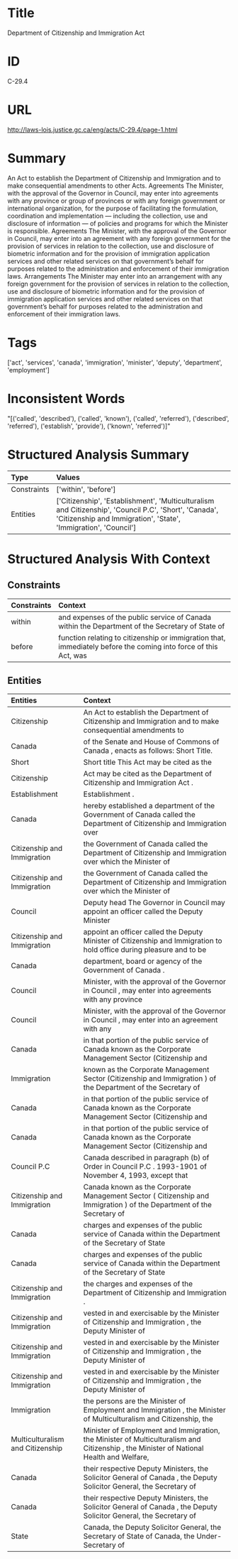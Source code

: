 # Title
Department of Citizenship and Immigration Act


# ID
C-29.4

# URL
http://laws-lois.justice.gc.ca/eng/acts/C-29.4/page-1.html


# Summary
An Act to establish the Department of Citizenship and Immigration and to make consequential amendments to other Acts.
Agreements The Minister, with the approval of the Governor in Council, may enter into agreements with any province or group of provinces or with any foreign government or international organization, for the purpose of facilitating the formulation, coordination and implementation — including the collection, use and disclosure of information — of policies and programs for which the Minister is responsible.
Agreements The Minister, with the approval of the Governor in Council, may enter into an agreement with any foreign government for the provision of services in relation to the collection, use and disclosure of biometric information and for the provision of immigration application services and other related services on that government’s behalf for purposes related to the administration and enforcement of their immigration laws.
Arrangements The Minister may enter into an arrangement with any foreign government for the provision of services in relation to the collection, use and disclosure of biometric information and for the provision of immigration application services and other related services on that government’s behalf for purposes related to the administration and enforcement of their immigration laws.


# Tags
['act', 'services', 'canada', 'immigration', 'minister', 'deputy', 'department', 'employment']


# Inconsistent Words
"[('called', 'described'), ('called', 'known'), ('called', 'referred'), ('described', 'referred'), ('establish', 'provide'), ('known', 'referred')]"


# Structured Analysis Summary
| Type        | Values                                                                                                                                                                   |
|:------------|:-------------------------------------------------------------------------------------------------------------------------------------------------------------------------|
| Constraints | ['within', 'before']                                                                                                                                                     |
| Entities    | ['Citizenship', 'Establishment', 'Multiculturalism and Citizenship', 'Council P.C', 'Short', 'Canada', 'Citizenship and Immigration', 'State', 'Immigration', 'Council'] |


# Structured Analysis With Context
 


## Constraints
| Constraints   | Context                                                                                                         |
|:--------------|:----------------------------------------------------------------------------------------------------------------|
| within        | and expenses of the public service of Canada within the Department of the Secretary of State of                 |
| before        | function relating to citizenship or immigration that, immediately before the coming into force of this Act, was |


## Entities
| Entities                         | Context                                                                                                                                 |
|:---------------------------------|:----------------------------------------------------------------------------------------------------------------------------------------|
| Citizenship                      | An Act to establish the Department of  Citizenship and Immigration and to make consequential amendments to                              |
| Canada                           | of the Senate and House of Commons of Canada , enacts as follows: Short Title.                                                          |
| Short                            | Short title This Act may be cited as the                                                                                                |
| Citizenship                      | Act may be cited as the Department of Citizenship  and Immigration Act .                                                                |
| Establishment                    | Establishment .                                                                                                                         |
| Canada                           | hereby established a department of the Government of Canada called the Department of Citizenship and Immigration over                   |
| Citizenship and Immigration      | the Government of Canada called the Department of Citizenship and Immigration  over which the Minister of                               |
| Citizenship and Immigration      | the Government of Canada called the Department of Citizenship and Immigration  over which the Minister of                               |
| Council                          | Deputy head The Governor in  Council may appoint an officer called the Deputy Minister                                                  |
| Citizenship and Immigration      | appoint an officer called the Deputy Minister of Citizenship and Immigration to hold office during pleasure and to be                   |
| Canada                           | department, board or agency of the Government of Canada .                                                                               |
| Council                          | Minister, with the approval of the Governor in Council , may enter into agreements with any province                                    |
| Council                          | Minister, with the approval of the Governor in Council , may enter into an agreement with any                                           |
| Canada                           | in that portion of the public service of Canada known as the Corporate Management Sector (Citizenship and                               |
| Immigration                      | known as the Corporate Management Sector (Citizenship and Immigration ) of the Department of the Secretary of                           |
| Canada                           | in that portion of the public service of Canada known as the Corporate Management Sector (Citizenship and                               |
| Canada                           | in that portion of the public service of Canada known as the Corporate Management Sector (Citizenship and                               |
| Council P.C                      | Canada described in paragraph (b) of Order in Council P.C . 1993-1901 of November 4, 1993, except that                                  |
| Citizenship and Immigration      | Canada known as the Corporate Management Sector ( Citizenship and Immigration ) of the Department of the Secretary of                   |
| Canada                           | charges and expenses of the public service of Canada within the Department of the Secretary of State                                    |
| Canada                           | charges and expenses of the public service of Canada within the Department of the Secretary of State                                    |
| Citizenship and Immigration      | the charges and expenses of the Department of Citizenship and Immigration .                                                             |
| Citizenship and Immigration      | vested in and exercisable by the Minister of Citizenship and Immigration , the Deputy Minister of                                       |
| Citizenship and Immigration      | vested in and exercisable by the Minister of Citizenship and Immigration , the Deputy Minister of                                       |
| Citizenship and Immigration      | vested in and exercisable by the Minister of Citizenship and Immigration , the Deputy Minister of                                       |
| Immigration                      | the persons are the Minister of Employment and Immigration , the Minister of Multiculturalism and Citizenship, the                      |
| Multiculturalism and Citizenship | Minister of Employment and Immigration, the Minister of Multiculturalism and Citizenship , the Minister of National Health and Welfare, |
| Canada                           | their respective Deputy Ministers, the Solicitor General of Canada , the Deputy Solicitor General, the Secretary of                     |
| Canada                           | their respective Deputy Ministers, the Solicitor General of Canada , the Deputy Solicitor General, the Secretary of                     |
| State                            | Canada, the Deputy Solicitor General, the Secretary of State  of Canada, the Under-Secretary of                                         |


